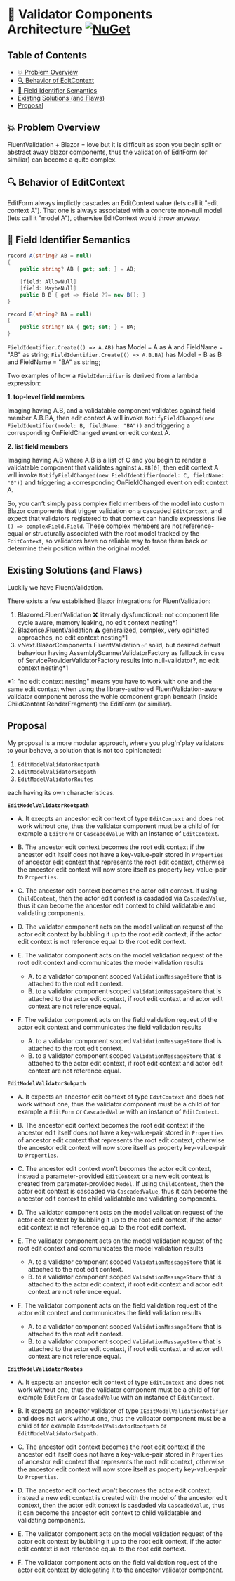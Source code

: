 <!-- omit from toc -->
# :open_book: Validator Components Architecture [![NuGet](https://img.shields.io/nuget/v/Tenekon.FluentValidation.Extensions.AspNetCore.Components?label=Tenekon.FluentValidation.Extensions.AspNetCore.Components)](https://www.nuget.org/packages/Tenekon.FluentValidation.Extensions.AspNetCore.Components)

<!-- problem:
https://github.com/dotnet/aspnetcore/issues/57573#issuecomment-2744321059 -->

<!-- omit from toc -->
## Table of Contents

- [💥 Problem Overview](#-problem-overview)
- [🔍 Behavior of EditContext](#-behavior-of-editcontext)
- [🧠 Field Identifier Semantics](#-field-identifier-semantics)
- [Existing Solutions (and Flaws)](#existing-solutions-and-flaws)
- [Proposal](#proposal)


## 💥 Problem Overview

FluentValidation + Blazor = love
but it is difficult as soon you begin split or abstract away blazor components, thus the validation of EditForm (or similiar) can become a quite complex.

## 🔍 Behavior of EditContext

EditForm always implictly cascades an EditContext value (lets call it "edit context A"). That one is always associated with a concrete non-null model (lets call it "model A"), otherwise EditContext would throw anyway.

## 🧠 Field Identifier Semantics

```csharp
record A(string? AB = null)
{
    public string? AB { get; set; } = AB;

    [field: AllowNull]
    [field: MaybeNull]
    public B B { get => field ??= new B(); }
}

record B(string? BA = null)
{
    public string? BA { get; set; } = BA;
}
```

`FieldIdentifier.Create(() => A.AB)`  has Model = A as A and FieldName = "AB" as string;
`FieldIdentifier.Create(() => A.B.BA)`  has Model = B as B and FieldName = "BA" as string;

Two examples of how a `FieldIdentifier` is derived from a lambda expression:

**1. top-level field members**

Imaging having A.B, and a validatable component validates against field member A.B.BA, then edit context A will invoke `NotifyFieldChanged(new FieldIdentifier(model: B, fieldName: "BA"))` and triggering a corresponding OnFieldChanged event on edit context A.

**2. list field members**

Imaging having A.B where A.B is a list of C and you begin to render a validatable component that validates against `A.AB[0]`, then edit context A will invoke `NotifyFieldChanged(new FieldIdentifier(model: C, fieldName: "0"))` and triggering a corresponding OnFieldChanged event on edit context A.

So, you can’t simply pass complex field members of the model into custom Blazor components that trigger validation on a cascaded `EditContext`, and expect that validators registered to that context can handle expressions like `() => complexField.Field`. These complex members are not reference-equal or structurally associated with the root model tracked by the `EditContext`, so validators have no reliable way to trace them back or determine their position within the original model.

## Existing Solutions (and Flaws)

Luckily we have FluentValidation.

There exists a few established Blazor integrations for FluentValidation:

1. Blazored.FluentValidation
   ❌ literally dysfunctional: not component life cycle aware, memory leaking, no edit context nesting*1
2. Blazorise.FluentValidation
   ⚠️ generalized, complex, very opiniated approaches, no edit context nesting*1
3. vNext.BlazorComponents.FluentValidation
   ✅ solid, but desired default behaviour having AssemblyScannerValidatorFactory as fallback in case of ServiceProviderValidatorFactory results into null-validator?, no edit context nesting*1

*1: "no edit context nesting" means you have to work with one and the same edit context when using the library-authored FluentValidation-aware validator component across the wohle component graph beneath (inside ChildContent RenderFragment) the EditForm (or similiar).

## Proposal

My proposal is a more modular approach, where you plug'n'play validators to your behave, a solution that is not too opinionated:

1. `EditModelValidatorRootpath`
2. `EditModelValidatorSubpath`
3. `EditModelValidatorRoutes`

each having its own characteristicas.

**`EditModelValidatorRootpath`**

- A. It execpts an ancestor edit context of type `EditContext` and does not work without one, thus the validator component must be a child of for example a `EditForm` or `CascadedValue` with an instance of `EditContext`.

- B. The ancestor edit context becomes the root edit context if the ancestor edit itself does not have a key-value-pair stored in `Properties` of ancestor edit context that represents the root edit context, otherwise the ancestor edit context will now store itself as property key-value-pair to `Properties`.

- C. The ancestor edit context becomes the actor edit context. If using `ChildContent`, then the actor edit context is casdaded via `CascadedValue`, thus it can become the ancestor edit context to child validatable and validating components.

- D. The validator component acts on the model validation request of the actor edit context by bubbling it up to the root edit context, if the actor edit context is not reference equal to the root edit context.

- E. The validator component acts on the model validation request of the root edit context and communicates the model validation results
  - A. to a validator component scoped `ValidationMessageStore` that is attached to the root edit context.
  - B. to a validator component scoped `ValidationMessageStore` that is attached to the actor edit context, if root edit context and actor edit context are not reference equal.

- F. The validator component acts on the field validation request of the actor edit context and communicates the field validation results
  - A. to a validator component scoped `ValidationMessageStore` that is attached to the root edit context.
  - B. to a validator component scoped `ValidationMessageStore` that is attached to the actor edit context, if root edit context and actor edit context are not reference equal.

**`EditModelValidatorSubpath`**

- A. It expects an ancestor edit context of type `EditContext` and does not work without one, thus the validator component must be a child of for example a `EditForm` or `CascadedValue` with an instance of `EditContext`.

- B. The ancestor edit context becomes the root edit context if the ancestor edit itself does not have a key-value-pair stored in `Properties` of ancestor edit context that represents the root edit context, otherwise the ancestor edit context will now store itself as property key-value-pair to `Properties`.

- C. The ancestor edit context won't becomes the actor edit context, instead a parameter-provided `EditContext` or a new edit context is created from parameter-provided `Model`. If using `ChildContent`, then the actor edit context is casdaded via `CascadedValue`, thus it can become the ancestor edit context to child validatable and validating components.

- D. The validator component acts on the model validation request of the actor edit context by bubbling it up to the root edit context, if the actor edit context is not reference equal to the root edit context.

- E. The validator component acts on the model validation request of the root edit context and communicates the model validation results
  - A. to a validator component scoped `ValidationMessageStore` that is attached to the root edit context.
  - B. to a validator component scoped `ValidationMessageStore` that is attached to the actor edit context, if root edit context and actor edit context are not reference equal.

- F. The validator component acts on the field validation request of the actor edit context and communicates the field validation results
  - A. to a validator component scoped `ValidationMessageStore` that is attached to the root edit context.
  - B. to a validator component scoped `ValidationMessageStore` that is attached to the actor edit context, if root edit context and actor edit context are not reference equal.

**`EditModelValidatorRoutes`**

- A. It expects an ancestor edit context of type `EditContext` and does not work without one, thus the validator component must be a child of for example `EditForm` or `CascadedValue` with an instance of `EditContext`.

- B. It expects an ancestor validator of type `IEditModelValidationNotifier` and does not work without one, thus the validator component must be a child of for example `EditModelValidatorRootpath` or `EditModelValidatorSubpath`.

- C. The ancestor edit context becomes the root edit context if the ancestor edit itself does not have a key-value-pair stored in `Properties` of ancestor edit context that represents the root edit context, otherwise the ancestor edit context will now store itself as property key-value-pair to `Properties`.

- D. The ancestor edit context won't becomes the actor edit context, instead a new edit context is created with the model of the ancestor edit context, then the actor edit context is casdaded via `CascadedValue`, thus it can become the ancestor edit context to child validatable and validating components.

- E. The validator component acts on the model validation request of the actor edit context by bubbling it up to the root edit context, if the actor edit context is not reference equal to the root edit context.

- F. The validator component acts on the field validation request of the actor edit context by delegating it to the ancestor validator component.
